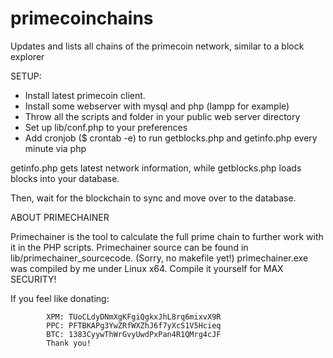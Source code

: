 primecoinchains
===============

Updates and lists all chains of the primecoin network, similar to a block explorer

SETUP:

* Install latest primecoin client.
* Install some webserver with mysql and php (lampp for example)
* Throw all the scripts and folder in your public web server directory
* Set up lib/conf.php to your preferences
* Add cronjob ($ crontab -e) to run getblocks.php and getinfo.php every minute via php

getinfo.php gets latest network information, while getblocks.php loads blocks into your database.

Then, wait for the blockchain to sync and move over to the database.


ABOUT PRIMECHAINER

Primechainer is the tool to calculate the full prime chain to further work with it in the PHP scripts.
Primechainer source can be found in lib/primechainer_sourcecode. (Sorry, no makefile yet!)
primechainer.exe was compiled by me under Linux x64. Compile it yourself for MAX SECURITY!

If you feel like donating:

            XPM: TUoCLdyDNmXgKFgiQgkxJhL8rq6mixvX9R
            PPC: PFTBKAPg3YwZRfWXZhJ6f7yXcS1V5Hcieq
            BTC: 1383CyywThWrGvyUwdPxPan4R1QMrg4cJF
			Thank you!
